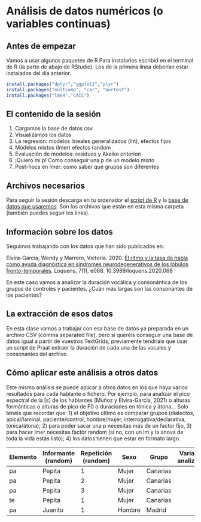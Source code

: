 # Análisis de datos numéricos (o variables continuas)

## Antes de empezar
Vamos a usar algunos paquetes de R
Para instalarlos escribid en el terminal de R (la parte de abajo de RStudio).
Los de la primera línea deberían estar instalados del día anterior.
```R
install.packages("dplyr","ggplot2","plyr")
install.packages("multcomp", "car", "nortest")
install.packages("lme4","cAIC")

```
## El contenido de la sesión
1. Cargamos la base de datos csv
2. Visualizamos los datos
3. La regresión: modelos lineales generalizados (lm), efectos fijos
4. Modelos mixtos (lmer) efectos random
5. Evaluación de modelos: residuos y Akaike criterion
6. ¡Quiero mi p! Como conseguir una p de un modelo mixto
7. Post-hocs en lmer: como saber qué grupos son diferentes

## Archivos necesarios
Para seguir la sesión descarga en tu ordenador el [script de R]() y la [base de datos que usaremos](). Son los archivos que están en esta misma carpeta (también puedes seguir los links).

## Información sobre los datos
Seguimos trabajando con los datos que han sido publicados en:

Elvira-García, Wendy y Marrero, Victoria. 2020. [El ritmo y la tasa de habla como ayuda diagnóstica en síndromes neurodegenerativos de los lóbulos fronto-temporales](http://www.doi.org/10.3989/loquens.2020.068). Loquens, 7(1), e068. 10.3989/loquens.2020.068

En este caso vamos a analizar la duración vocálica y consonántica de los grupos de controles y pacientes. ¿Cuán más largas son las consonantes de los pacientes?




## La extracción de esos datos
En esta clase vamos a trabajar con esa base de datos ya preparada en un archivo CSV (comma separated file), pero si queréis conseguir una base de datos igual a partir de vuestros TextGrids, previamente tendríais que usar un script de Praat extraer la duración de cada una de las vocales y consonantes del archivo.

## Cómo aplicar este análisis a otros datos
Este mismo análisis se puede aplicar a otros datos en los que haya varios resultados para cada hablante o fichero. Por ejemplo, para analizar el pico espectral de la [s] de los hablantes (Muñoz y Elvira-García, 2021) o alturas formánticas o alturas de pico de F0 o duraciones en tónica y átona... Solo tenéis que recordar que: 1) el objetivo último es comparar grupos (dialectos, apical/laminal, paciente/control, hombre/mujer, interrogativa/declarativa, tónica/átona); 2) para poder sacar una p necesitas más de un factor fijo, 3) para hacer lmer necesitas factor random (si no, con un lm y la anova de toda la vida estás listo); 4)  los datos tienen que estar en formato largo.


Elemento | Informante (random) | Repetición (random) | Sexo | Grupo | Variable analizada
------------ | ------------- | -------------| -------------| -------------| -------------
pa | Pepita | 1| Mujer|Canarias
pa | Pepita | 2| Mujer|Canarias
pa | Pepita | 3| Mujer| Canarias
te | Pepita | 1| Mujer| Canarias
pa | Juanito | 1| Hombre| Madrid


